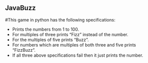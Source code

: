 ## JavaBuzz

#This game in python has the following specifications:

- Prints the numbers from 1 to 100.
- For multiples of three prints “Fizz” instead of the number.
- For the multiples of five prints “Buzz”.
- For numbers which are multiples of both three and five prints “FizzBuzz”.
- If all three above specifications fail then it just prints the number.
